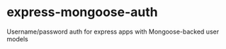 express-mongoose-auth
=====================

Username/password auth for express apps with Mongoose-backed user models
